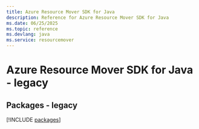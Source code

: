 ```yaml
---
title: Azure Resource Mover SDK for Java
description: Reference for Azure Resource Mover SDK for Java
ms.date: 06/25/2025
ms.topic: reference
ms.devlang: java
ms.service: resourcemover
---
```

# Azure Resource Mover SDK for Java - legacy
## Packages - legacy
[!INCLUDE [packages](resource-mover-index.md)]
